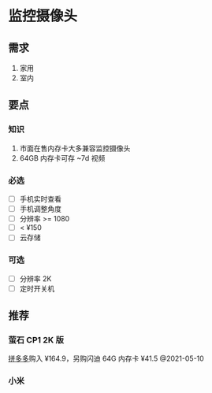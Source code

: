 # 监控摄像头

## 需求

1. 家用
2. 室内

## 要点

### 知识

1. 市面在售内存卡大多兼容监控摄像头
2. 64GB 内存卡可存 ~7d 视频

### 必选

* [ ] 手机实时查看
* [ ] 手机调整角度
* [ ] 分辨率 &gt;= 1080
* [ ] &lt; ¥150
* [ ] 云存储

### 可选

* [ ] 分辨率 2K
* [ ] 定时开关机

## 推荐

### 萤石 CP1 2K 版

[拼多多](https://mobile.yangkeduo.com/goods2.html?_wvx=10&refer_share_uin=E75O527RRTPW4IGFH7IT66W5RU_GEXDA&refer_share_uid=3829612244&share_uin=E75O527RRTPW4IGFH7IT66W5RU_GEXDA&page_from=101&_wv=41729&refer_share_id=03T8yzX6Ufs7MfrLUr1z35oJTEcl9W1C&refer_share_channel=copy_link&share_uid=3829612244&pxq_secret_key=VXD3YCEOENB2HMDQWUF7MPEWSI3YNDSZJ5SO7AXNJ5Z3IM7H65YA&goods_id=205349122467)购入 ¥164.9，另购闪迪 64G 内存卡 ¥41.5 @2021-05-10

### 小米

